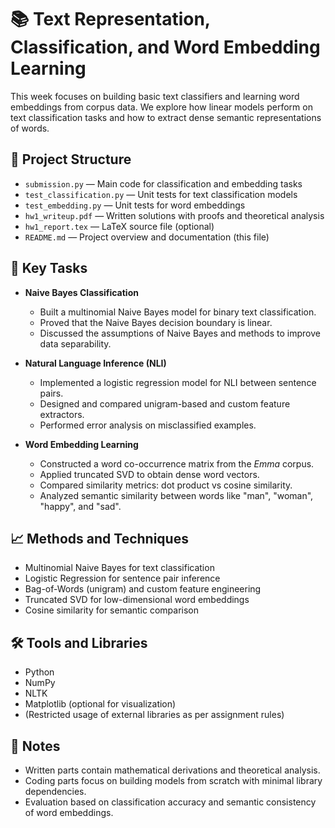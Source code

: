# 📚 Text Representation, Classification, and Word Embedding Learning

This week focuses on building basic text classifiers and learning word embeddings from corpus data. We explore how linear models perform on text classification tasks and how to extract dense semantic representations of words.

## 📂 Project Structure

- `submission.py` — Main code for classification and embedding tasks
- `test_classification.py` — Unit tests for text classification models
- `test_embedding.py` — Unit tests for word embeddings
- `hw1_writeup.pdf` — Written solutions with proofs and theoretical analysis
- `hw1_report.tex` — LaTeX source file (optional)
- `README.md` — Project overview and documentation (this file)

## 🧠 Key Tasks

- **Naive Bayes Classification**  
  - Built a multinomial Naive Bayes model for binary text classification.
  - Proved that the Naive Bayes decision boundary is linear.
  - Discussed the assumptions of Naive Bayes and methods to improve data separability.

- **Natural Language Inference (NLI)**  
  - Implemented a logistic regression model for NLI between sentence pairs.
  - Designed and compared unigram-based and custom feature extractors.
  - Performed error analysis on misclassified examples.

- **Word Embedding Learning**  
  - Constructed a word co-occurrence matrix from the *Emma* corpus.
  - Applied truncated SVD to obtain dense word vectors.
  - Compared similarity metrics: dot product vs cosine similarity.
  - Analyzed semantic similarity between words like "man", "woman", "happy", and "sad".

## 📈 Methods and Techniques

- Multinomial Naive Bayes for text classification
- Logistic Regression for sentence pair inference
- Bag-of-Words (unigram) and custom feature engineering
- Truncated SVD for low-dimensional word embeddings
- Cosine similarity for semantic comparison

## 🛠️ Tools and Libraries

- Python
- NumPy
- NLTK
- Matplotlib (optional for visualization)
- (Restricted usage of external libraries as per assignment rules)

## 📌 Notes

- Written parts contain mathematical derivations and theoretical analysis.
- Coding parts focus on building models from scratch with minimal library dependencies.
- Evaluation based on classification accuracy and semantic consistency of word embeddings.
